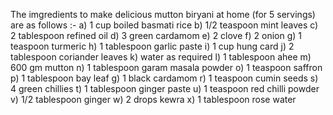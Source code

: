 The imgredients to make delicious mutton biryani at home (for 5 servings) are as follows :-
a) 1 cup boiled basmati rice
b) 1/2 teaspoon mint leaves
c) 2 tablespoon refined oil
d) 3 green cardamom
e) 2 clove
f) 2 onion
g) 1 teaspoon turmeric
h) 1 tablespoon garlic paste
i) 1 cup hung card
j) 2 tablespoon coriander leaves
k) water as required
l) 1 tablespoon ahee
m) 600 gm mutton
n) 1 tablespoon garam masala powder
o) 1 teaspoon saffron
p) 1 tablespoon bay leaf
g) 1 black cardamom
r) 1 teaspoon cumin seeds
s) 4 green chillies 
t) 1 tablespoon ginger paste 
u) 1 teaspoon red chilli powder 
v) 1/2 tablespoon ginger
w) 2 drops kewra 
x) 1 tablespoon rose water